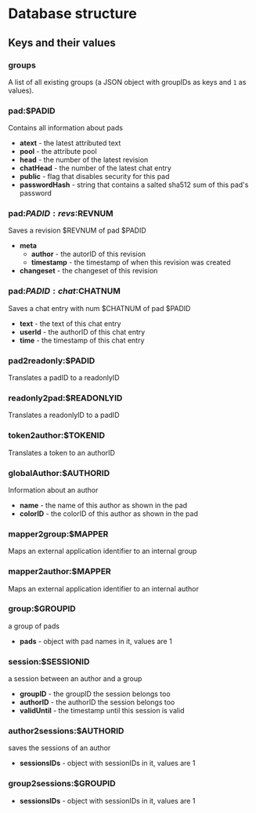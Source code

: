 # Database structure

## Keys and their values

### groups

A list of all existing groups (a JSON object with groupIDs as keys and `1` as values).

### pad:$PADID

Contains all information about pads

-   **atext** - the latest attributed text
-   **pool** - the attribute pool
-   **head** - the number of the latest revision
-   **chatHead** - the number of the latest chat entry
-   **public** - flag that disables security for this pad
-   **passwordHash** - string that contains a salted sha512 sum of this pad's password

### pad:$PADID:revs:$REVNUM

Saves a revision $REVNUM of pad $PADID

-   **meta**
    -   **author** - the autorID of this revision
    -   **timestamp** - the timestamp of when this revision was created
-   **changeset** - the changeset of this revision

### pad:$PADID:chat:$CHATNUM

Saves a chat entry with num $CHATNUM of pad $PADID

-   **text** - the text of this chat entry
-   **userId** - the authorID of this chat entry
-   **time** - the timestamp of this chat entry

### pad2readonly:$PADID

Translates a padID to a readonlyID

### readonly2pad:$READONLYID

Translates a readonlyID to a padID

### token2author:$TOKENID

Translates a token to an authorID

### globalAuthor:$AUTHORID

Information about an author

-   **name** - the name of this author as shown in the pad
-   **colorID** - the colorID of this author as shown in the pad

### mapper2group:$MAPPER

Maps an external application identifier to an internal group

### mapper2author:$MAPPER

Maps an external application identifier to an internal author

### group:$GROUPID

a group of pads

-   **pads** - object with pad names in it, values are 1

### session:$SESSIONID

a session between an author and a group

-   **groupID** - the groupID the session belongs too
-   **authorID** - the authorID the session belongs too
-   **validUntil** - the timestamp until this session is valid

### author2sessions:$AUTHORID

saves the sessions of an author

-   **sessionsIDs** - object with sessionIDs in it, values are 1

### group2sessions:$GROUPID

-   **sessionsIDs** - object with sessionIDs in it, values are 1
